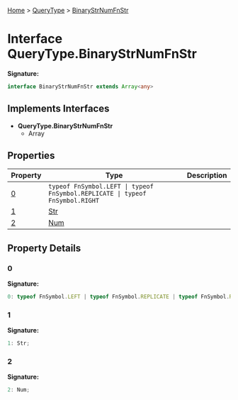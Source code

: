 [Home](../../../index.md) &gt; [QueryType](../../querytype.md) &gt; [BinaryStrNumFnStr](./binarystrnumfnstr.md)

# Interface QueryType.BinaryStrNumFnStr


<b>Signature:</b>

```typescript
interface BinaryStrNumFnStr extends Array<any> 
```

## Implements Interfaces

- <b>QueryType.BinaryStrNumFnStr</b>
    - Array

## Properties

|  Property | Type | Description |
|  --- | --- | --- |
|  [0](./binarystrnumfnstr.md#0-property) | `typeof FnSymbol.LEFT \| typeof FnSymbol.REPLICATE \| typeof FnSymbol.RIGHT` |  |
|  [1](./binarystrnumfnstr.md#1-property) | [Str](../types/str.md) |  |
|  [2](./binarystrnumfnstr.md#2-property) | [Num](../types/num.md) |  |

## Property Details

<a id="0-property"></a>

### 0

<b>Signature:</b>

```typescript
0: typeof FnSymbol.LEFT | typeof FnSymbol.REPLICATE | typeof FnSymbol.RIGHT;
```

<a id="1-property"></a>

### 1

<b>Signature:</b>

```typescript
1: Str;
```

<a id="2-property"></a>

### 2

<b>Signature:</b>

```typescript
2: Num;
```
